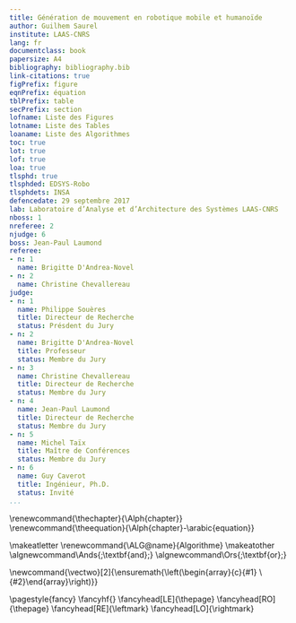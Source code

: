 ```yaml
---
title: Génération de mouvement en robotique mobile et humanoïde
author: Guilhem Saurel
institute: LAAS-CNRS
lang: fr
documentclass: book
papersize: A4
bibliography: bibliography.bib
link-citations: true
figPrefix: figure
eqnPrefix: équation
tblPrefix: table
secPrefix: section
lofname: Liste des Figures
lotname: Liste des Tables
loaname: Liste des Algorithmes
toc: true
lot: true
lof: true
loa: true
tlsphd: true
tlsphded: EDSYS-Robo
tlsphdets: INSA
defencedate: 29 septembre 2017
lab: Laboratoire d’Analyse et d’Architecture des Systèmes LAAS-CNRS
nboss: 1
nreferee: 2
njudge: 6
boss: Jean-Paul Laumond
referee:
- n: 1
  name: Brigitte D'Andrea-Novel
- n: 2
  name: Christine Chevallereau
judge:
- n: 1
  name: Philippe Souères
  title: Directeur de Recherche
  status: Présdent du Jury
- n: 2
  name: Brigitte D'Andrea-Novel
  title: Professeur
  status: Membre du Jury
- n: 3
  name: Christine Chevallereau
  title: Directeur de Recherche
  status: Membre du Jury
- n: 4
  name: Jean-Paul Laumond
  title: Directeur de Recherche
  status: Membre du Jury
- n: 5
  name: Michel Taïx
  title: Maître de Conférences
  status: Membre du Jury
- n: 6
  name: Guy Caverot
  title: Ingénieur, Ph.D.
  status: Invité
...
```


\renewcommand{\thechapter}{\Alph{chapter}}
\renewcommand{\theequation}{\Alph{chapter}-\arabic{equation}}

\makeatletter
\renewcommand{\ALG@name}{Algorithme}
\makeatother
\algnewcommand\Ands{\;\textbf{and}\;}
\algnewcommand\Ors{\;\textbf{or}\;}

\newcommand{\vectwo}[2]{\ensuremath{\left(\begin{array}{c}{#1} \\ {#2}\end{array}\right)}}

\pagestyle{fancy}
\fancyhf{}
\fancyhead[LE]{\thepage}
\fancyhead[RO]{\thepage}
\fancyhead[RE]{\leftmark}
\fancyhead[LO]{\rightmark}
